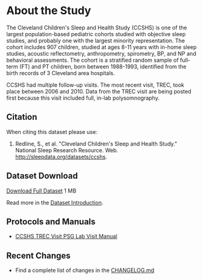 # About the Study

The Cleveland Children's Sleep and Health Study (CCSHS) is one of the largest population-based pediatric cohorts studied with objective sleep studies, and probably one with the largest minority representation. The cohort includes 907 children, studied at ages 8-11 years with in-home sleep studies, acoustic reflectometry, anthropometry, spirometry, BP, and NP and behavioral assessments. The cohort is a stratified random sample of full-term (FT) and PT children, born between 1988-1993, identified from the birth records of 3 Cleveland area hospitals.

CCSHS had multiple follow-up visits. The most recent visit, TREC, took place between 2006 and 2010. Data from the TREC visit are being posted first because this visit included full, in-lab polysomnography.

## Citation

When citing this dataset please use:

1. Redline, S., et al. "Cleveland Children's Sleep and Health Study." National Sleep Research Resource. Web. http://sleepdata.org/datasets/ccshs.

## Dataset Download

<a href=":files_path:/datasets" class="btn btn-success btn-lg">Download Full Dataset</a> 1 MB

Read more in the [Dataset Introduction](:pages_path:/dataset-introduction.md).

## Protocols and Manuals

- [CCSHS TREC Visit PSG Lab Visit Manual](:files_path:/documentation?f=CCSHS_TREC_Visit_PSG_Lab_Visit_Manual.pdf)

## Recent Changes

- Find a complete list of changes in the [CHANGELOG.md](:pages_path:/CHANGELOG.md)
